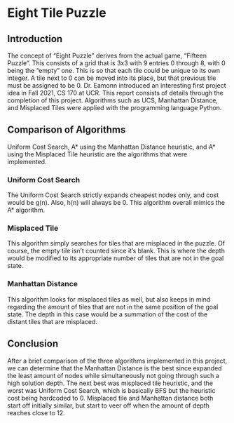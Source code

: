 # Eight Tile Puzzle

## Introduction
The concept of “Eight Puzzle” derives from the actual game, “Fifteen Puzzle”. This consists of a grid that is 3x3 with 9 entries 0 through 8, with 0 being the “empty” one. This is so that each tile could be unique to its own integer. A tile next to 0 can be moved into its place, but that previous tile must be assigned to be 0.
Dr. Eamonn introduced an interesting first project idea in Fall 2021, CS 170 at UCR. This report consists of details through the completion of this project. Algorithms such as UCS, Manhattan Distance, and Misplaced Tiles were applied with the programming language Python.
## Comparison of Algorithms
Uniform Cost Search, A* using the Manhattan Distance heuristic, and A* using the Misplaced Tile heuristic are the algorithms that were implemented.
### Uniform Cost Search
The Uniform Cost Search strictly expands cheapest nodes only, and cost would be g(n). Also, h(n) will always be 0. This algorithm overall mimics the A* algorithm.
### Misplaced Tile
This algorithm simply searches for tiles that are misplaced in the puzzle. Of course, the empty tile isn’t counted since it’s blank. This is where the depth would be modified to its appropriate number of tiles that are not in the goal state.
### Manhattan Distance
This algorithm looks for misplaced tiles as well, but also keeps in mind regarding the amount of tiles that are not in the same position of the goal state. The depth in this case would be a summation of the cost of the distant tiles that are misplaced.
## Conclusion
After a brief comparison of the three algorithms implemented in this project, we can determine that the Manhattan Distance is the best since expanded the least amount of nodes while simultaneously not going through such a high solution depth. The next best was misplaced tile heuristic, and the worst was Uniform Cost Search, which is basically BFS but the heuristic cost being hardcoded to 0. Misplaced tile and Manhattan distance both start off initially similar, but start to veer off when the amount of depth reaches close to 12.
